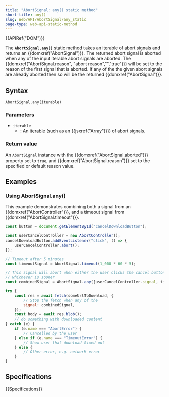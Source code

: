 ```yaml
---
title: "AbortSignal: any() static method"
short-title: any()
slug: Web/API/AbortSignal/any_static
page-type: web-api-static-method
---
```


{{APIRef("DOM")}}

The **`AbortSignal.any()`** static method takes an iterable of abort signals and returns an {{domxref("AbortSignal")}}. The returned abort signal is aborted when any of the input iterable abort signals are aborted. The {{domxref("AbortSignal.reason", "abort reason","","true")}} will be set to the reason of the first signal that is aborted. If any of the the given abort signals are already aborted then so will be the returned {{domxref("AbortSignal")}}.

## Syntax

```js-nolint
AbortSignal.any(iterable)
```

### Parameters

- `iterable`
  - : An [iterable](/en-US/docs/Web/JavaScript/Reference/Iteration_protocols#the_iterable_protocol) (such as an {{jsxref("Array")}}) of abort signals.

### Return value

An `AbortSignal` instance with the {{domxref("AbortSignal.aborted")}} property set to `true`, and {{domxref("AbortSignal.reason")}} set to the specified or default reason value.

## Examples

### Using AbortSignal.any()

This example demonstrates combining both a signal from an {{domxref("AbortController")}}, and a timeout signal from {{domxref("AbortSignal.timeout")}}.

```js
const button = document.getElementById("cancelDownloadButton");

const userCancelController = new AbortController();
cancelDownloadButton.addEventListener("click", () => {
    userCancelController.abort();
});

// Timeout after 5 minutes
const timeoutSignal = AbortSignal.timeout(1_000 * 60 * 5);

// This signal will abort when either the user clicks the cancel button or 5 minutes is up
// whichever is sooner
const combinedSignal = AbortSignal.any([userCancelController.signal, timeoutSignal]);

try {
    const res = await fetch(someUrlToDownload, {
        // Stop the fetch when any of the
        signal: combinedSignal,
    });
    const body = await res.blob();
    // do something with downloaded content
} catch (e) {
    if (e.name === "AbortError") {
        // Cancelled by the user
    } else if (e.name === "TimeoutError") {
        // Show user that download timed out
    } else {
        // Other error, e.g. network error
    }
}
```

## Specifications

{{Specifications}}
